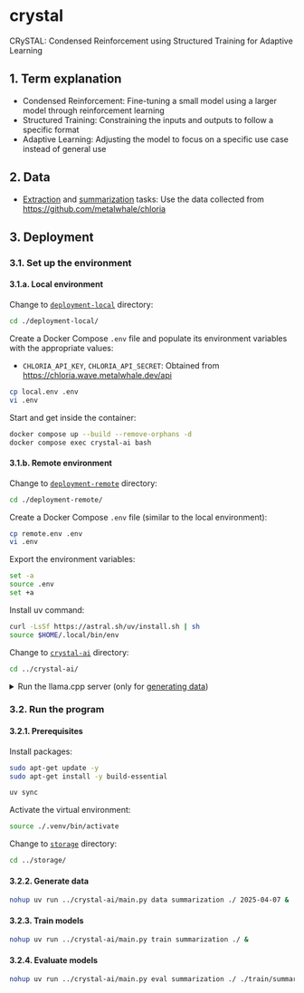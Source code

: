 # crystal
CRySTAL: Condensed Reinforcement using Structured Training for Adaptive Learning

## 1. Term explanation
- Condensed Reinforcement: Fine-tuning a small model using a larger model through reinforcement learning
- Structured Training: Constraining the inputs and outputs to follow a specific format
- Adaptive Learning: Adjusting the model to focus on a specific use case instead of general use

## 2. Data
- [Extraction](./crystal-ai/crystal_extraction/) and [summarization](./crystal-ai/crystal_summarization/) tasks: Use the data collected from https://github.com/metalwhale/chloria

## 3. Deployment
### 3.1. Set up the environment
#### 3.1.a. Local environment
Change to [`deployment-local`](./deployment-local/) directory:
```bash
cd ./deployment-local/
```

Create a Docker Compose `.env` file and populate its environment variables with the appropriate values:
- `CHLORIA_API_KEY`, `CHLORIA_API_SECRET`: Obtained from https://chloria.wave.metalwhale.dev/api
```bash
cp local.env .env
vi .env
```

Start and get inside the container:
```bash
docker compose up --build --remove-orphans -d
docker compose exec crystal-ai bash
```

#### 3.1.b. Remote environment
Change to [`deployment-remote`](./deployment-remote/) directory:
```bash
cd ./deployment-remote/
```

Create a Docker Compose `.env` file (similar to the local environment):
```bash
cp remote.env .env
vi .env
```

Export the environment variables:
```bash
set -a
source .env
set +a
```

Install uv command:
```bash
curl -LsSf https://astral.sh/uv/install.sh | sh
source $HOME/.local/bin/env
```

Change to [`crystal-ai`](./crystal-ai/) directory:
```bash
cd ../crystal-ai/
```

<details><summary>Run the llama.cpp server (only for <a href="#322-generate-data">generating data</a>)</summary>

Open another terminal and change to [`deployment-remote`](./deployment-remote/) directory:
```bash
cd ../deployment-remote/
```

Install llama.cpp tools:
```bash
./install_llamacpp.sh
```

Download models:
```bash
cd ../storage/
mkdir -p models
curl https://huggingface.co/bartowski/Qwen2.5-7B-Instruct-GGUF/resolve/8c2fd26/Qwen2.5-7B-Instruct-Q4_K_M.gguf -L -o ${PWD}/models/model.gguf
```

Start the llama.cpp [server](https://github.com/ggml-org/llama.cpp/blob/b4927/examples/server/README.md):
```bash
nohup llama-server -m ${PWD}/models/model.gguf -ngl 99 --temp 0 --port 8080 &

# Send a chat completion request (optional)
curl http://localhost:8080/v1/chat/completions -H "Content-Type: application/json" -H "Authorization: Bearer no-key" -d '{"messages": [{"role":"system","content":"You are Crystal, an AI assistant."},{"role":"user","content":"Hello world"}]}'
```
</details>

### 3.2. Run the program
#### 3.2.1. Prerequisites
Install packages:
```bash
sudo apt-get update -y
sudo apt-get install -y build-essential

uv sync
```

Activate the virtual environment:
```bash
source ./.venv/bin/activate
```

Change to [`storage`](./storage/) directory:
```bash
cd ../storage/
```

#### 3.2.2. Generate data
```bash
nohup uv run ../crystal-ai/main.py data summarization ./ 2025-04-07 &
```

#### 3.2.3. Train models
```bash
nohup uv run ../crystal-ai/main.py train summarization ./ &
```

#### 3.2.4. Evaluate models
```bash
nohup uv run ../crystal-ai/main.py eval summarization ./ ./train/summarization/${TASK_SUBDIR}/lora &
```
